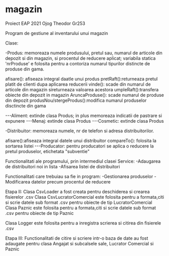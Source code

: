 # magazin
Proiect EAP 2021
Ojog Theodor Gr253


Program de gestiune al inventarului unui magazin

Clase:

-Produs: memoreaza numele produsului, pretul sau, numarul de articole din depozit si din magazin, si procentul de reducere aplicat; variabila statica 'nrProduse' e folosita pentru a contoriza numarul tipurilor distincte de produse din gama.

afisare(): afiseaza integral daatle unui produs 
pretRaft():returneaza pretul platit de clienti dupa aplicarea reducerii 
vinde(): scade din numarul de articole din magazin sireturneaza valoarea acestora 
umpleRaft():transfera obiecte din depozit in magazin 
AruncaProduse(): scade numarul de produse din depozit 
produsNou/stergeProdus():modifica numarul produselor disctincte din gama

---Aliment: extinde clasa Produs; in plus memoreaza indicatii de pastrare si expunere 
---Menaj: extinde clasa Produs 
---Cosmetic: extinde clasa Produs

-Distribuitor: memoreaza numele, nr de telefon si adresa distribuitorilor.

afisare():afiseaza integral datele unui distribuitor 
compareTo(): folosita la sortarea listei
---Producator: pentru producatori se aplica o reducere la pretul produselor, etichetata "subventie"

Functionalitati ale programului, prin intermediul clasei Service: -Adaugarea de distribuitori noi in lista -Afisarea listei de distribuitori

Functionalitati care trebuiau sa fie in program: 
-Gestionarea produselor 
-Modificarea datelor precum procentul de reducere

Etapa II:
Clasa CsvLoader a fost creata pentru deschiderea si crearea fisierelor .csv
Clasa CsvLucratorComercial este folosita pentru a formata,citi si scrie datele sub format .csv pentru obiecte de tip LucratorComercial
Clasa Paznic este folosita pentru a formata,citi si scrie datele sub format .csv pentru obiecte de tip Paznic

Clasa Logger este folosita pentru a inregistra scrierea si citirea din fisierele .csv

Etapa III:
Functionalitati de citire si scriere intr-o baza de date au fost adaugate pentru clasa Angajat si subcalsele sale, Lucrator Comercial si Paznic

